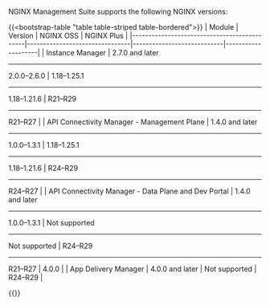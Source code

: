 NGINX Management Suite supports the following NGINX versions:

{{<bootstrap-table "table table-striped table-bordered">}}
| Module                                      | Version                        | NGINX OSS                  | NGINX Plus         |
|---------------------------------------------|--------------------------------|----------------------------|--------------------|
| Instance Manager                            | 2.7.0 and later<hr>2.0.0–2.6.0 | 1.18–1.25.1<hr>1.18–1.21.6 | R21–R29<hr>R21–R27 |
| API Connectivity Manager - Management Plane | 1.4.0 and later<hr>1.0.0–1.3.1 | 1.18–1.25.1<hr>1.18–1.21.6 | R24–R29<hr>R24–R27 |
| API Connectivity Manager - Data Plane and Dev Portal | 1.4.0 and later<hr>1.0.0–1.3.1 | <i class="fa-solid fa-ban" style="color: red"></i> Not supported<hr><i class="fa-solid fa-ban" style="color: red"></i> Not supported | R24–R29<hr>R21–R27 | 4.0.0 | 
| App Delivery Manager   | 4.0.0 and later    | <i class="fa-solid fa-ban" style="color: red"></i> Not supported | R24–R29            |

{{</bootstrap-table>}}

<!-- Do not remove. Keep this code at the bottom of the include -->
<!-- DOCS-1075 -->